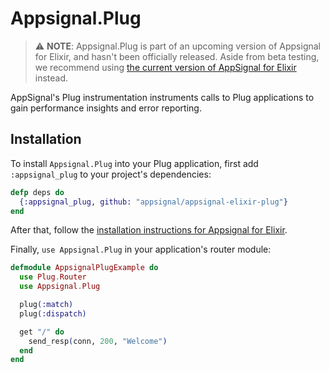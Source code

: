 # Appsignal.Plug

> ⚠️  **NOTE**: Appsignal.Plug is part of an upcoming version of Appsignal for
> Elixir, and hasn't been officially released. Aside from beta testing, we
> recommend using [the current version of AppSignal for Elixir](https://github.com/appsignal/appsignal-elixir/tree/master)
> instead.

AppSignal's Plug instrumentation instruments calls to Plug applications to
gain performance insights and error reporting.

## Installation

To install `Appsignal.Plug` into your Plug application, first add
`:appsignal_plug` to your project's dependencies:

``` elixir
defp deps do
  {:appsignal_plug, github: "appsignal/appsignal-elixir-plug"}
end
```

After that, follow the [installation instructions for Appsignal for
Elixir](https://github.com/appsignal/appsignal-elixir/tree/tracing).

Finally, `use Appsignal.Plug` in your application's router module:

``` elixir
defmodule AppsignalPlugExample do
  use Plug.Router
  use Appsignal.Plug

  plug(:match)
  plug(:dispatch)

  get "/" do
    send_resp(conn, 200, "Welcome")
  end
end
```
